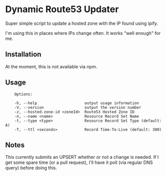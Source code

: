# Dynamic Route53 Updater

Super simple script to update a hosted zone with the IP found using ipify.

I'm using this in places where IPs change often. It works "well enough" for me.

## Installation

At the moment, this is not available via npm.

## Usage

```
    Options:

    -h, --help                     output usage information
    -V, --version                  output the version number
    -z, --hosted-zone-id <zoneId>  Route53 Hosted Zone ID
    -n, --name <name>              Resource Record Set Name
    -t, --type <type>              Resource Record Set Type (default: A)
    -T, --ttl <seconds>            Record Time-To-Live (default: 300)
```

## Notes

This currently submits an UPSERT whether or not a change is needed.  If I get
some spare time (or a pull request), I'll have it poll (via regular DNS query)
before doing this.
